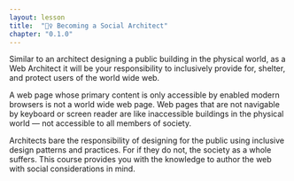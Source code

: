```yaml
---
layout: lesson
title:  "👷‍♀️ Becoming a Social Architect"
chapter: "0.1.0"
---
```


Similar to an architect designing a public building in the physical world, as a Web Architect it will be your responsibility to inclusively provide for, shelter, and protect users of the world wide&nbsp;web. 

A web page whose primary content is only accessible by enabled modern browsers is not a world wide web page. Web pages that are not navigable by keyboard or screen reader are like inaccessible buildings in the physical world &mdash; not accessible to all members of&nbsp;society.

Architects bare the responsibility of designing for the public using inclusive design patterns and practices. For if they do not, the society as a whole suffers. This course provides you with the knowledge to author the web with social considerations in mind.